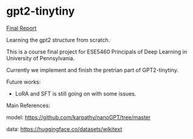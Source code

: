 # gpt2-tinytiny
[Final Report](gpt2_tinytiny.pdf)

Learning the gpt2 structure from scratch.

This is a course final project for ESE5460 Principals of Deep Learning in University of Pennsylvania.

Currently we implement and finish the pretrian part of GPT2-tinytiny.

Future works:
- LoRA and SFT is still going on with some issues.

Main References: 

model: https://github.com/karpathy/nanoGPT/tree/master

data: https://huggingface.co/datasets/wikitext

